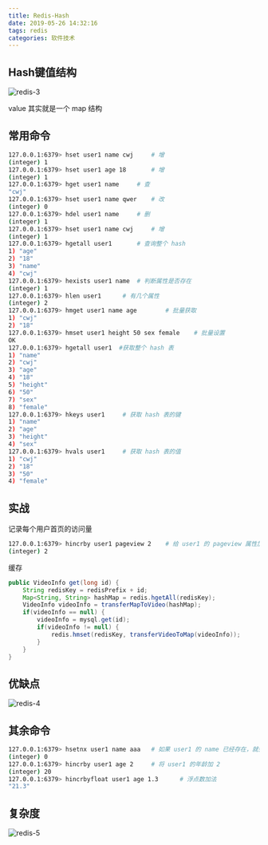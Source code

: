 ```yaml
---
title: Redis-Hash
date: 2019-05-26 14:32:16
tags: redis
categories: 软件技术
---
```


## Hash键值结构

![redis-3](https://cdn.jsdelivr.net/gh/goldsubmarine/cdn@master/blog/redis-3.png)

value 其实就是一个 map 结构

## 常用命令

```bash
127.0.0.1:6379> hset user1 name cwj     # 增
(integer) 1
127.0.0.1:6379> hset user1 age 18       # 增
(integer) 1
127.0.0.1:6379> hget user1 name     # 查
"cwj"
127.0.0.1:6379> hset user1 name qwer    # 改
(integer) 0
127.0.0.1:6379> hdel user1 name     # 删
(integer) 1
127.0.0.1:6379> hset user1 name cwj     # 增
(integer) 1
127.0.0.1:6379> hgetall user1       # 查询整个 hash
1) "age"
2) "18"
3) "name"
4) "cwj"
127.0.0.1:6379> hexists user1 name  # 判断属性是否存在
(integer) 1
127.0.0.1:6379> hlen user1      # 有几个属性
(integer) 2
127.0.0.1:6379> hmget user1 name age        # 批量获取
1) "cwj"
2) "18"
127.0.0.1:6379> hmset user1 height 50 sex female    # 批量设置
OK
127.0.0.1:6379> hgetall user1  #获取整个 hash 表
1) "name"
2) "cwj"
3) "age"
4) "18"
5) "height"
6) "50"
7) "sex"
8) "female"
127.0.0.1:6379> hkeys user1     # 获取 hash 表的键
1) "name"
2) "age"
3) "height"
4) "sex"
127.0.0.1:6379> hvals user1     # 获取 hash 表的值
1) "cwj"
2) "18"
3) "50"
4) "female"
```

## 实战

记录每个用户首页的访问量

```bash
127.0.0.1:6379> hincrby user1 pageview 2    # 给 user1 的 pageview 属性加 2
(integer) 2
```

缓存

```java
public VideoInfo get(long id) {
    String redisKey = redisPrefix + id;
    Map<String, String> hashMap = redis.hgetAll(redisKey);
    VideoInfo videoInfo = transferMapToVideo(hashMap);
    if(videoInfo == null) {
        videoInfo = mysql.get(id);
        if(videoInfo != null) {
            redis.hmset(redisKey, transferVideoToMap(videoInfo));
        }
    }
}
```

## 优缺点

![redis-4](https://cdn.jsdelivr.net/gh/goldsubmarine/cdn@master/blog/redis-4.png)

## 其余命令

```bash
127.0.0.1:6379> hsetnx user1 name aaa   # 如果 user1 的 name 已经存在，就会失败
(integer) 0
127.0.0.1:6379> hincrby user1 age 2     # 将 user1 的年龄加 2
(integer) 20
127.0.0.1:6379> hincrbyfloat user1 age 1.3      # 浮点数加法
"21.3"
```

## 复杂度

![redis-5](https://cdn.jsdelivr.net/gh/goldsubmarine/cdn@master/blog/redis-5.png)
